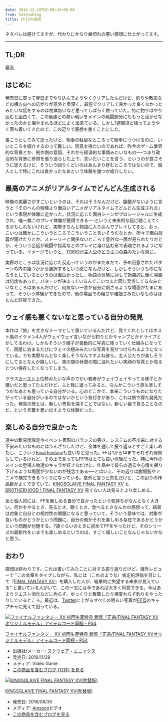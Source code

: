 ```yaml
---
date: 2016-12-10T02:08:43+09:00
from: hatenablog
title: FF15の感想
---
```


<p>ネタバレは避けてますが、代わりにかなり歯切れの悪い感想に仕上がってます。</p>

<hr />

<h2>TL;DR</h2>

<p>最高</p>

<h2>はじめに</h2>

<p>発売日に買って翌日までやり込んでようやくクリアしたんだけど、釣りや散策などの横方向への広がりが意外と奥深く、最短でクリアして良かった良くなかったみたいな話をするのは勿体無いなと思ってしばらく黙っていた。特に釣りはやり込むと面白くて、この魚達との熱い戦いをメインの戦闘部分にももっと活かせなかったのかと悔やまれるほどによく出来ている。しかし1週間ほど経ってようやく落ち着いてきたので、この辺りで感想を書くことにした。</p>

<p>書こうとしてみて思ったけど、物事の駄目なところって簡単につつけるのに、いいところを紹介するのって難しい。同意を得たいのであれば、昨今のゲーム業界的な背景とか、制作側の意図、それから経済的な事情みたいなもの──つまり政治的な背景に参照を張り巡らした上で、言いたいことを言う、というのが良さそうに思えるけど、そういう回りくどいのはあんまり好むところではないので、個人として特にこれは良かったなあという体験を幾つか紹介したい。</p>

<h2>最高のアニメがリアルタイムでどんどん生成される</h2>

<p>映像の美麗さがすごいというのは、それはそうなんだけど、齟齬がないように言うと「そのへんの映像より面白いアニメがリアルタイムでどんどん生成される」という表現が体験に近かった。状況に応じた面白シーンがプロシージャルに生成され、唯一無二のプレイ体験が獲得できる──というと未来的な話に聴こえてくるかもしれないけれど、実際きちんと物語に入り込んでプレイしてると、おっ、こいつは確かにこういうところでこういうこと言いそうだなとか、所々で面白談義が聞けたりとか、ストーリーと関係ないところで意外な一面が見られたりだとか、そういう会話が戦闘や探索などのプレイに溶け込む形で表現されるようになっている。イメージでいうと、<a class="keyword" href="http://d.hatena.ne.jp/keyword/TOKIO">TOKIO</a>が主人公の<a class="keyword" href="http://d.hatena.ne.jp/keyword/%A4%C9%A4%A6%A4%D6%A4%C4%A4%CE%BF%B9">どうぶつの森</a>みたいな感じ。</p>

<p>実際のところは状況に応じた反応っていうのがまだまだで、予め用意されたパターンの内の幾つかから選択するという感じなんだけど、しかしそういうものになろうとしているというのは面白かったし、物語の体験に対して効果的に働く場面は何度もあった。パターンが決まっているんでこいつまた同じ発言してるなみたいなところはあるんだけど、何気ない一言が自分に刺さるような場面がたまにあって、そういう体験ができたので、他の場面での粗さや稚拙さみたいなものはほとんど許容できた。</p>

<h2>ウェイ感も悪くないなと思っている自分の発見</h2>

<p>本作は『旅』を大きなテーマとして置いているんだけど、見てくれとしてはホスト風のイケメン4人がウェイウェイ言いながら釣りとかキャンプとかドライブとかしてるわけ。しかもそういう様子が自動的に写真に残っていく仕組みになってて、宿屋に泊まるたびにウェイの極みみたいな写真を見せつけられるようになっている。でも実際なんとなく楽しそうなんですよね彼ら。主人公たちが楽しそうにしてるとなんか嬉しいし、束の間の休憩の間に溢れたいい笑顔の写真とか見るとつい保存したくなってしまう。</p>

<p>クラス<a class="keyword" href="http://d.hatena.ne.jp/keyword/%A5%AB%A1%BC%A5%B9%A5%C8">カースト</a>上位勢みたいな声のでかい若者がウェイウェイやってる様子とか嫌いだと思ってたんだけど、ふと我に返ってみると、なんかこういう旅も楽しそうだなあとも思っている自分がいる。心のどこかで、本来こういうものになりたがっている自分がいるのではないかという気付きがあり、これは旅で得た発見だった。発見の旅とは、新しい景色を探すことではない。新しい目で見ることなのだ、という言葉を思い出すような体験だった。</p>

<h2>楽しめる自分で良かった</h2>

<p>道中の難易度設定やイベント表現のバランスの悪さ、システムの不出来に対する不安みたいなものにはうんざりしたけど、全体を通して振り返るとすごく楽しめたし、こういう<a class="keyword" href="http://d.hatena.ne.jp/keyword/Final%20Fantasy">Final Fantasy</a>も良いなと思った。FFは1から14までそれぞれ何周もしているけれど、その上で言っても<a class="keyword" href="http://d.hatena.ne.jp/keyword/FF15">FF15</a>はとても良い体験だった。特に今作のメインの登場人物達のキャラが好きなだけに、作品中で彼らの過去や心情を掘り下げるような場面が少ないのが残念である──とはいえ、その辺りは劇場版やアニメで補完できるつくりになっている。意外と言うと失礼だけど、この辺りの作品群がよくできていて、<a href="http://kingsglaive-jp.com/">KINGSGLAIVE FINAL FANTASY XV</a> と <a href="http://www.jp.square-enix.com/ff15/brotherhood/">BROTHERHOOD | FINAL FANTASY XV</a> 見てない人は見るとより楽しめる。</p>

<p>あと個人的には、FFを楽しめる自分で良かったという気持ちがなんとなく大きい。何かをやるとき、見るとき、聴くとき、食べるときなんかの感想って、結局は対象と自分との相対性の問題になると思っていて、そういう意味では、対象が良いものかどうかという問題に、自分の側がそれを楽しめる存在であるかどうかという問題が付随する。7歳ぐらいのときに初めてFFをやったけど、そのシリーズの最新作をいまでも楽しめるというのは、すごく嬉しいことなんじゃないかなと思う。</p>

<h2>おわり</h2>

<p>感想は終わりです。これは書いてみたことに対する振り返りだけど、海外レビューで "この文章をタイプしながら、私には（これのような）肯定的評価を目にして『<a class="keyword" href="http://d.hatena.ne.jp/keyword/FINAL%20FANTASY%20XV">FINAL FANTASY XV</a>』を購入した人が、結果的に失望する未来が見えている" と書いている人がいて、この一文には今であれば大きく同意できる。今はあまりクエスト消化などに拘らず、ゆっくりと散策したり相変わらず釣りをやったりしているところ。最近は、<a class="keyword" href="http://d.hatena.ne.jp/keyword/Twitter">Twitter</a>に上がるすべての明るい写真が<a class="keyword" href="http://d.hatena.ne.jp/keyword/FF15">FF15</a>のキャプチャに見えて困っている。</p>

<p><div class="hatena-asin-detail"><a href="http://www.amazon.co.jp/exec/obidos/ASIN/B01DN9WFB6/r7kamura-22/"><img src="http://ecx.images-amazon.com/images/I/51FyQCB6LpL._SL160_.jpg" class="hatena-asin-detail-image" alt="ファイナルファンタジー XV 初回生産特典 武器「正宗/FINAL FANTASY XVオリジナルモデル」アイテムコード同梱 - PS4" title="ファイナルファンタジー XV 初回生産特典 武器「正宗/FINAL FANTASY XVオリジナルモデル」アイテムコード同梱 - PS4"></a><div class="hatena-asin-detail-info"><p class="hatena-asin-detail-title"><a href="http://www.amazon.co.jp/exec/obidos/ASIN/B01DN9WFB6/r7kamura-22/">ファイナルファンタジー XV 初回生産特典 武器「正宗/FINAL FANTASY XVオリジナルモデル」アイテムコード同梱 - PS4</a></p><ul><li><span class="hatena-asin-detail-label">出版社/メーカー:</span> <a class="keyword" href="http://d.hatena.ne.jp/keyword/%A5%B9%A5%AF%A5%A6%A5%A7%A5%A2%A1%A6%A5%A8%A5%CB%A5%C3%A5%AF%A5%B9">スクウェア・エニックス</a></li><li><span class="hatena-asin-detail-label">発売日:</span> 2016/11/29</li><li><span class="hatena-asin-detail-label">メディア:</span> Video Game</li><li><a href="http://d.hatena.ne.jp/asin/B01DN9WFB6/r7kamura-22" target="_blank">この商品を含むブログ (12件) を見る</a></li></ul></div><div class="hatena-asin-detail-foot"></div></div></p>

<p><div class="hatena-asin-detail"><a href="http://www.amazon.co.jp/exec/obidos/ASIN/B01L06ZEMG/r7kamura-22/"><img src="http://ecx.images-amazon.com/images/I/51Bbl1eLQQL._SL160_.jpg" class="hatena-asin-detail-image" alt="KINGSGLAIVE FINAL FANTASY XV(吹替版)" title="KINGSGLAIVE FINAL FANTASY XV(吹替版)"></a><div class="hatena-asin-detail-info"><p class="hatena-asin-detail-title"><a href="http://www.amazon.co.jp/exec/obidos/ASIN/B01L06ZEMG/r7kamura-22/">KINGSGLAIVE FINAL FANTASY XV(吹替版)</a></p><ul><li><span class="hatena-asin-detail-label">発売日:</span> 2016/08/30</li><li><span class="hatena-asin-detail-label">メディア:</span> <a class="keyword" href="http://d.hatena.ne.jp/keyword/Amazon">Amazon</a>ビデオ</li><li><a href="http://d.hatena.ne.jp/asin/B01L06ZEMG/r7kamura-22" target="_blank">この商品を含むブログを見る</a></li></ul></div><div class="hatena-asin-detail-foot"></div></div></p>

